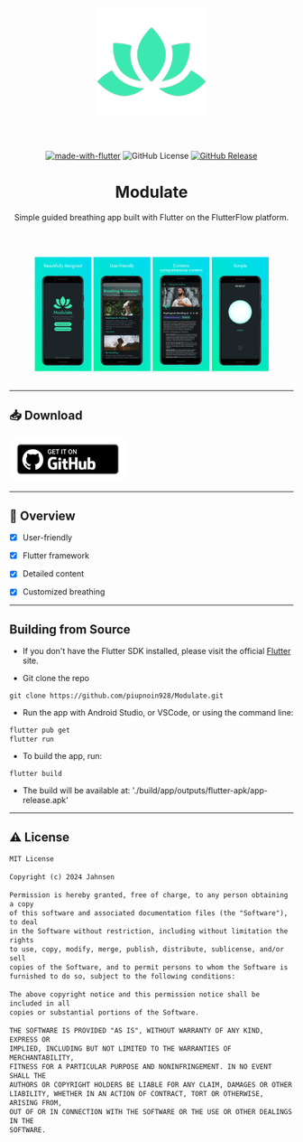<div align="center">

<img width="192" height="192" src="android/app/src/main/res/mipmap-xxxhdpi/round_launcher.png" align="center" alt="">

<br></br>

[![made-with-flutter](https://img.shields.io/badge/Made%20with-Flutter-4361ee.svg?style=for-the-badge&labelColor=1c2427&color=3be8b0)](https://flutter.dev/)
![GitHub License](https://img.shields.io/github/license/piupnoin928/Modulate?style=for-the-badge&labelColor=1c2427&color=3be8b0)
[![GitHub Release](https://img.shields.io/github/v/release/piupnoin928/Modulate?style=for-the-badge&labelColor=1c2427&color=3be8b0)](https://github.com/piupnoin928/Modulate/releases/)

# Modulate

Simple guided breathing app built with Flutter on the FlutterFlow platform.

<br></br>

</div>

<div align="left">

<div align="center">

  <img src="metadata/images/screenshots/app-titlescreen.png" width="20%" alt=""/>

  <img src="metadata/images/screenshots/app-secondscreen.png" width="20%" alt=""/>

  <img src="metadata/images/screenshots/app-thirdscreen.png" width="20%" alt=""/>

  <img src="metadata/images/screenshots/app-fourthscreen.png" width="20%" alt=""/>

</div>

<br>

</div>

---

## 📥 Download

[<img src="metadata/images/icons/github.png" alt="Get it on GitHub" height="80">](https://github.com/piupnoin928/Modulate/releases/)

---

## 📝 Overview

- [x] User-friendly

- [x] Flutter framework

- [x] Detailed content

- [x] Customized breathing

---

## Building from Source

- If you don't have the Flutter SDK installed, please visit the official [Flutter](https://flutter.dev) site.

- Git clone the repo

```
git clone https://github.com/piupnoin928/Modulate.git
```

- Run the app with Android Studio, or VSCode, or using the command line:

```
flutter pub get
flutter run
```

- To build the app, run:
```
flutter build
```
- The build will be available at: './build/app/outputs/flutter-apk/app-release.apk'

---

## ⚠️ License

    MIT License
    
    Copyright (c) 2024 Jahnsen
    
    Permission is hereby granted, free of charge, to any person obtaining a copy
    of this software and associated documentation files (the "Software"), to deal
    in the Software without restriction, including without limitation the rights
    to use, copy, modify, merge, publish, distribute, sublicense, and/or sell
    copies of the Software, and to permit persons to whom the Software is
    furnished to do so, subject to the following conditions:
    
    The above copyright notice and this permission notice shall be included in all
    copies or substantial portions of the Software.
    
    THE SOFTWARE IS PROVIDED "AS IS", WITHOUT WARRANTY OF ANY KIND, EXPRESS OR
    IMPLIED, INCLUDING BUT NOT LIMITED TO THE WARRANTIES OF MERCHANTABILITY,
    FITNESS FOR A PARTICULAR PURPOSE AND NONINFRINGEMENT. IN NO EVENT SHALL THE
    AUTHORS OR COPYRIGHT HOLDERS BE LIABLE FOR ANY CLAIM, DAMAGES OR OTHER
    LIABILITY, WHETHER IN AN ACTION OF CONTRACT, TORT OR OTHERWISE, ARISING FROM,
    OUT OF OR IN CONNECTION WITH THE SOFTWARE OR THE USE OR OTHER DEALINGS IN THE
    SOFTWARE.


